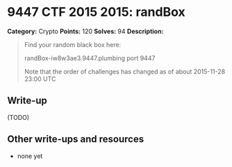# 9447 CTF 2015 2015: randBox

**Category:** Crypto
**Points:** 120
**Solves:** 94
**Description:**

> Find your random black box here:
> 
> randBox-iw8w3ae3.9447.plumbing port 9447
> 
> Note that the order of challenges has changed as of about 2015-11-28 23:00 UTC


## Write-up

(TODO)

## Other write-ups and resources

* none yet
